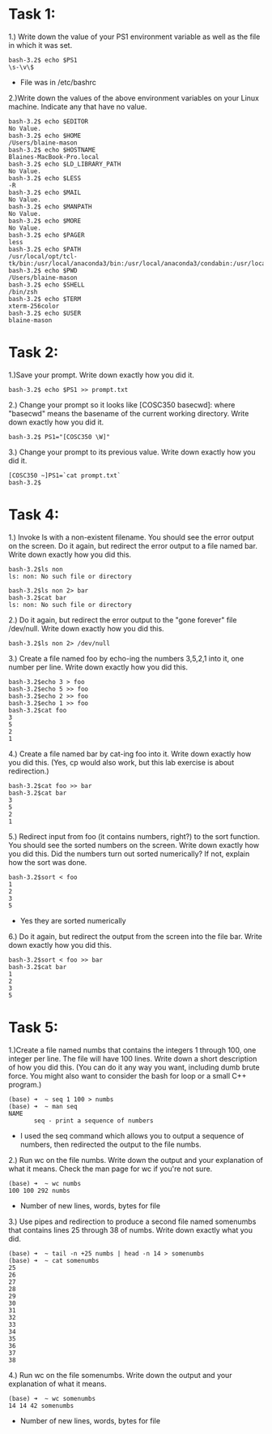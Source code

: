 # Task 1:
1.) Write down the value of your PS1 environment variable as well as the file in which
it was set. 

```
bash-3.2$ echo $PS1
\s-\v\$
```
- File was in /etc/bashrc 

2.)Write down the values of the above environment variables on your Linux machine. Indicate any that have no value. 

```
bash-3.2$ echo $EDITOR
No Value.
bash-3.2$ echo $HOME
/Users/blaine-mason
bash-3.2$ echo $HOSTNAME
Blaines-MacBook-Pro.local
bash-3.2$ echo $LD_LIBRARY_PATH
No Value.
bash-3.2$ echo $LESS
-R
bash-3.2$ echo $MAIL
No Value.
bash-3.2$ echo $MANPATH
No Value.
bash-3.2$ echo $MORE
No Value.
bash-3.2$ echo $PAGER
less
bash-3.2$ echo $PATH
/usr/local/opt/tcl-tk/bin:/usr/local/anaconda3/bin:/usr/local/anaconda3/condabin:/usr/local/bin:/usr/bin:/bin:/usr/sbin:/sbin
bash-3.2$ echo $PWD
/Users/blaine-mason
bash-3.2$ echo $SHELL
/bin/zsh
bash-3.2$ echo $TERM
xterm-256color
bash-3.2$ echo $USER
blaine-mason
```

# Task 2:
1.)Save your prompt. Write down exactly how you did it. 

```
bash-3.2$ echo $PS1 >> prompt.txt
```
2.) Change your prompt so it looks like [COSC350 basecwd]:
where "basecwd" means the basename of the current working directory. Write down exactly how you did it. 

```
bash-3.2$ PS1="[COSC350 \W]"
```

3.)  Change your prompt to its previous value. Write down exactly how you did it. 

```
[COSC350 ~]PS1=`cat prompt.txt`
bash-3.2$
```

# Task 4:
1.) Invoke ls with a non-existent filename. You should see the error output on the screen. Do it again, but redirect the error output to a file named bar. Write down exactly how you did this. 
````
bash-3.2$ls non
ls: non: No such file or directory
````

````
bash-3.2$ls non 2> bar
bash-3.2$cat bar
ls: non: No such file or directory
````
2.) Do it again, but redirect the error output to the "gone forever" file /dev/null. Write down exactly how you did this.

````
bash-3.2$ls non 2> /dev/null
````
3.) Create a file named foo by echo-ing the numbers 3,5,2,1 into it, one number per line. Write down exactly how you did this.

````
bash-3.2$echo 3 > foo
bash-3.2$echo 5 >> foo
bash-3.2$echo 2 >> foo
bash-3.2$echo 1 >> foo
bash-3.2$cat foo
3
5
2
1
````
4.) Create a file named bar by cat-ing foo into it. Write down exactly how you did this. (Yes, cp would also work, but this lab exercise is about redirection.)
````
bash-3.2$cat foo >> bar
bash-3.2$cat bar
3
5
2
1
````

5.) Redirect input from foo (it contains numbers, right?) to the sort function. You should see the sorted numbers on the screen. Write down exactly how you did this. Did the numbers turn out sorted numerically? If not, explain how the sort was done.
````
bash-3.2$sort < foo
1
2
3
5
````
- Yes they are sorted numerically

6.) Do it again, but redirect the output from the screen into the file bar. Write down exactly how you did this. 
````
bash-3.2$sort < foo >> bar
bash-3.2$cat bar
1
2
3
5
````

# Task 5:
1.)Create a file named numbs that contains the integers 1 through 100, one integer per line. The file will have 100 lines. Write down a short description of how you did this. (You can do it any way you want, including dumb brute force. You might also want to consider the bash for loop or a small C++ program.) 
```
(base) ➜  ~ seq 1 100 > numbs
(base) ➜  ~ man seq
NAME
       seq - print a sequence of numbers

```
- I used the seq command which allows you to output a sequence of numbers, then redirected the output to the file numbs.

2.) Run wc on the file numbs. Write down the output and your explanation of what it means. Check the man page for wc if you're not sure. 
```
(base) ➜  ~ wc numbs
100 100 292 numbs
```
- Number of new lines, words, bytes for file

3.) Use pipes and redirection to produce a second file named somenumbs that contains lines 25 through 38 of numbs. Write down exactly what you did.
```
(base) ➜  ~ tail -n +25 numbs | head -n 14 > somenumbs
(base) ➜  ~ cat somenumbs
25
26
27
28
29
30
31
32
33
34
35
36
37
38

```

4.) Run wc on the file somenumbs. Write down the output and your explanation of
what it means. 
```
(base) ➜  ~ wc somenumbs 
14 14 42 somenumbs
```
- Number of new lines, words, bytes for file